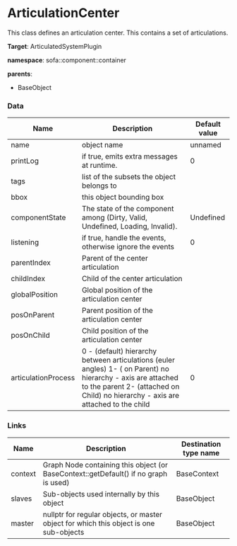 <!-- generate_doc -->
# ArticulationCenter

This class defines an articulation center. This contains a set of articulations.


__Target__: ArticulatedSystemPlugin

__namespace__: sofa::component::container

__parents__:

- BaseObject

### Data

<table>
    <thead>
        <tr>
            <th>Name</th>
            <th>Description</th>
            <th>Default value</th>
        </tr>
    </thead>
    <tbody>
	<tr>
		<td>name</td>
		<td>
object name
		</td>
		<td>unnamed</td>
	</tr>
	<tr>
		<td>printLog</td>
		<td>
if true, emits extra messages at runtime.
		</td>
		<td>0</td>
	</tr>
	<tr>
		<td>tags</td>
		<td>
list of the subsets the object belongs to
		</td>
		<td></td>
	</tr>
	<tr>
		<td>bbox</td>
		<td>
this object bounding box
		</td>
		<td></td>
	</tr>
	<tr>
		<td>componentState</td>
		<td>
The state of the component among (Dirty, Valid, Undefined, Loading, Invalid).
		</td>
		<td>Undefined</td>
	</tr>
	<tr>
		<td>listening</td>
		<td>
if true, handle the events, otherwise ignore the events
		</td>
		<td>0</td>
	</tr>
	<tr>
		<td>parentIndex</td>
		<td>
Parent of the center articulation
		</td>
		<td></td>
	</tr>
	<tr>
		<td>childIndex</td>
		<td>
Child of the center articulation
		</td>
		<td></td>
	</tr>
	<tr>
		<td>globalPosition</td>
		<td>
Global position of the articulation center
		</td>
		<td></td>
	</tr>
	<tr>
		<td>posOnParent</td>
		<td>
Parent position of the articulation center
		</td>
		<td></td>
	</tr>
	<tr>
		<td>posOnChild</td>
		<td>
Child position of the articulation center
		</td>
		<td></td>
	</tr>
	<tr>
		<td>articulationProcess</td>
		<td>
 0 - (default) hierarchy between articulations (euler angles)
 1- ( on Parent) no hierarchy - axis are attached to the parent
 2- (attached on Child) no hierarchy - axis are attached to the child
		</td>
		<td>0</td>
	</tr>

</tbody>
</table>

### Links


| Name | Description | Destination type name |
| ---- | ----------- | --------------------- |
|context|Graph Node containing this object (or BaseContext::getDefault() if no graph is used)|BaseContext|
|slaves|Sub-objects used internally by this object|BaseObject|
|master|nullptr for regular objects, or master object for which this object is one sub-objects|BaseObject|

